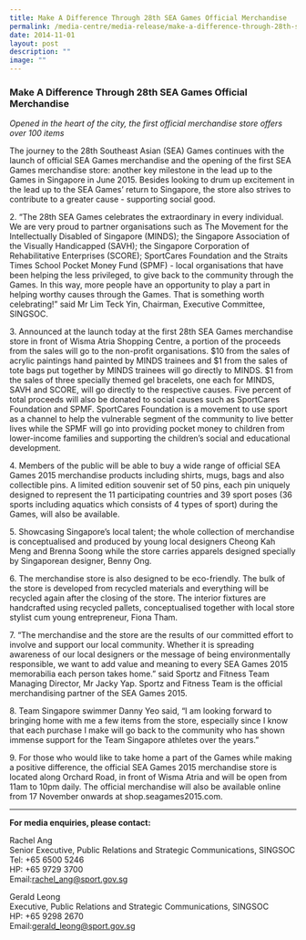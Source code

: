 ```yaml
---
title: Make A Difference Through 28th SEA Games Official Merchandise
permalink: /media-centre/media-release/make-a-difference-through-28th-sea-games-official-merchandise/
date: 2014-11-01
layout: post
description: ""
image: ""
---
```

### **Make A Difference Through 28th SEA Games Official Merchandise**
_Opened in the heart of the city, the first official merchandise store offers over 100 items_

The journey to the 28th Southeast Asian (SEA) Games continues with the launch of official SEA Games merchandise and the opening of the first SEA Games merchandise store: another key milestone in the lead up to the Games in Singapore in June 2015. Besides looking to drum up excitement in the lead up to the SEA Games’ return to Singapore, the store also strives to contribute to a greater cause - supporting social good.

2\. “The 28th SEA Games celebrates the extraordinary in every individual. We are very proud to partner organisations such as The Movement for the Intellectually Disabled of Singapore (MINDS); the Singapore Association of the Visually Handicapped (SAVH); the Singapore Corporation of Rehabilitative Enterprises (SCORE); SportCares Foundation and the Straits Times School Pocket Money Fund (SPMF) - local organisations that have been helping the less privileged, to give back to the community through the Games. In this way, more people have an opportunity to play a part in helping worthy causes through the Games. That is something worth celebrating!” said Mr Lim Teck Yin, Chairman, Executive Committee, SINGSOC.

3\. Announced at the launch today at the first 28th SEA Games merchandise store in front of Wisma Atria Shopping Centre, a portion of the proceeds from the sales will go to the non-profit organisations. $10 from the sales of acrylic paintings hand painted by MINDS trainees and $1 from the sales of tote bags put together by MINDS trainees will go directly to MINDS. $1 from the sales of three specially themed gel bracelets, one each for MINDS, SAVH and SCORE, will go directly to the respective causes. Five percent of total proceeds will also be donated to social causes such as SportCares Foundation and SPMF. SportCares Foundation is a movement to use sport as a channel to help the vulnerable segment of the community to live better lives while the SPMF will go into providing pocket money to children from lower-income families and supporting the children’s social and educational development.

4\. Members of the public will be able to buy a wide range of official SEA Games 2015 merchandise products including shirts, mugs, bags and also collectible pins. A limited edition souvenir set of 50 pins, each pin uniquely designed to represent the 11 participating countries and 39 sport poses (36 sports including aquatics which consists of 4 types of sport) during the Games, will also be available.

5\. Showcasing Singapore’s local talent; the whole collection of merchandise is conceptualised and produced by young local designers Cheong Kah Meng and Brenna Soong while the store carries apparels designed specially by Singaporean designer, Benny Ong.

6\. The merchandise store is also designed to be eco-friendly. The bulk of the store is developed from recycled materials and everything will be recycled again after the closing of the store. The interior fixtures are handcrafted using recycled pallets, conceptualised together with local store stylist cum young entrepreneur, Fiona Tham.

7\. “The merchandise and the store are the results of our committed effort to involve and support our local community. Whether it is spreading awareness of our local designers or the message of being environmentally responsible, we want to add value and meaning to every SEA Games 2015 memorabilia each person takes home.” said Sportz and Fitness Team Managing Director, Mr Jacky Yap. Sportz and Fitness Team is the official merchandising partner of the SEA Games 2015.

8\. Team Singapore swimmer Danny Yeo said, “I am looking forward to bringing home with me a few items from the store, especially since I know that each purchase I make will go back to the community who has shown immense support for the Team Singapore athletes over the years.”

9\. For those who would like to take home a part of the Games while making a positive difference, the official SEA Games 2015 merchandise store is located along Orchard Road, in front of Wisma Atria and will be open from 11am to 10pm daily. The official merchandise will also be available online from 17 November onwards at shop.seagames2015.com.

---

**For media enquiries, please contact:**

Rachel Ang<br>
Senior Executive, Public Relations and Strategic Communications, SINGSOC<br>
Tel: +65 6500 5246<br>
HP: +65 9729 3700<br>
Email:[rachel\_ang@sport.gov.sg](mailto:rachel_ang@sport.gov.sg)

Gerald Leong<br>
Executive, Public Relations and Strategic Communications, SINGSOC<br>
HP: +65 9298 2670<br>
Email:[gerald\_leong@sport.gov.sg](mailto:gerald_leong@sport.gov.sg)